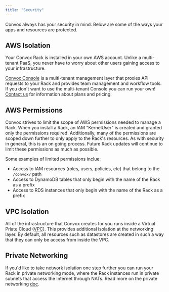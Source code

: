 ```yaml
---
title: "Security"
---
```


Convox always has your security in mind. Below are some of the ways your apps and resources are protected.

## AWS Isolation

Your Convox Rack is installed in your own AWS account. Unlike a multi-tenant PaaS, you never have to worry about other users gaining access to your infrastructure.

[Convox Console](https://console.convox.com) is a multi-tenant management layer that proxies API requests to your Rack and provides team management and workflow tools. If you don't want to use the multi-tenant Console you can run your own! [Contact us](mailto:support@convox.com) for information about plans and pricing.

## AWS Permissions

Convox strives to limit the scope of AWS permissions needed to manage a Rack. When you install a Rack, an IAM "KernelUser" is created and granted only the permissions required. Additionally, many of the permissions are scoped down further to only apply to the Rack's resources. As with security in general, this is an on going process. Future Rack updates will continue to limit these permissions as much as possible.

Some examples of limited permissions inclue:
- Access to IAM resources (roles, users, policies, etc) that belong to the `/convox/` path
- Access to DynamoDB tables that only begin with the name of the Rack as a prefix
- Access to RDS instances that only begin with the name of the Rack as a prefix

## VPC Isolation

All of the infrastructure that Convox creates for you runs inside a Virtual Priate Cloud ([VPC](https://aws.amazon.com/vpc/)). This provides additional isolation at the networking layer. By default, all resources such as datastores are created in such a way that they can only be access from inside the VPC.

## Private Networking

If you'd like to take network isolation one step further you can run your Rack in private networking mode, where the Rack instances run in private subnets that access the Internet through NATs. Read more on the private networking [doc](/docs/private-networking/).
